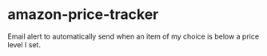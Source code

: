 # amazon-price-tracker
Email alert to automatically send when an item of my choice is below a price level I set.
